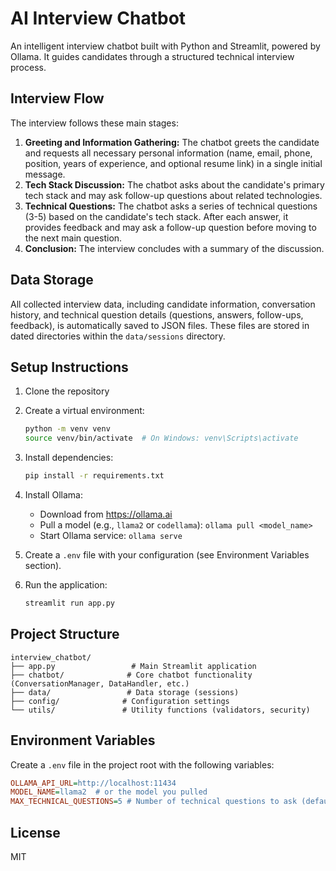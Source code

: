# AI Interview Chatbot

An intelligent interview chatbot built with Python and Streamlit, powered by Ollama.
It guides candidates through a structured technical interview process.

## Interview Flow

The interview follows these main stages:

1.  **Greeting and Information Gathering:** The chatbot greets the candidate and requests all necessary personal information (name, email, phone, position, years of experience, and optional resume link) in a single initial message.
2.  **Tech Stack Discussion:** The chatbot asks about the candidate's primary tech stack and may ask follow-up questions about related technologies.
3.  **Technical Questions:** The chatbot asks a series of technical questions (3-5) based on the candidate's tech stack. After each answer, it provides feedback and may ask a follow-up question before moving to the next main question.
4.  **Conclusion:** The interview concludes with a summary of the discussion.

## Data Storage

All collected interview data, including candidate information, conversation history, and technical question details (questions, answers, follow-ups, feedback), is automatically saved to JSON files. These files are stored in dated directories within the `data/sessions` directory.

## Setup Instructions

1. Clone the repository
2. Create a virtual environment:
   ```bash
   python -m venv venv
   source venv/bin/activate  # On Windows: venv\Scripts\activate
   ```
3. Install dependencies:
   ```bash
   pip install -r requirements.txt
   ```
4. Install Ollama:
   - Download from https://ollama.ai
   - Pull a model (e.g., `llama2` or `codellama`): `ollama pull <model_name>`
   - Start Ollama service: `ollama serve`

5. Create a `.env` file with your configuration (see Environment Variables section).

6. Run the application:
   ```bash
   streamlit run app.py
   ```

## Project Structure

```
interview_chatbot/
├── app.py                 # Main Streamlit application
├── chatbot/              # Core chatbot functionality (ConversationManager, DataHandler, etc.)
├── data/                 # Data storage (sessions)
├── config/              # Configuration settings
└── utils/               # Utility functions (validators, security)
```

## Environment Variables

Create a `.env` file in the project root with the following variables:

```ini
OLLAMA_API_URL=http://localhost:11434
MODEL_NAME=llama2  # or the model you pulled
MAX_TECHNICAL_QUESTIONS=5 # Number of technical questions to ask (default is 5)
```

## License

MIT 